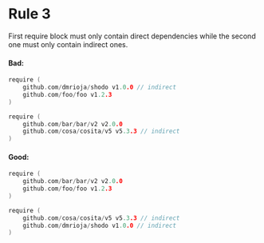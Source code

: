 # Rule 3

First require block must only contain direct dependencies while the second one must only contain indirect ones.

#### Bad:
```go
require (
    github.com/dmrioja/shodo v1.0.0 // indirect
    github.com/foo/foo v1.2.3
)

require (
    github.com/bar/bar/v2 v2.0.0
    github.com/cosa/cosita/v5 v5.3.3 // indirect
)
```

#### Good:
```go
require (
    github.com/bar/bar/v2 v2.0.0
    github.com/foo/foo v1.2.3
)

require (
    github.com/cosa/cosita/v5 v5.3.3 // indirect
    github.com/dmrioja/shodo v1.0.0 // indirect
)
```